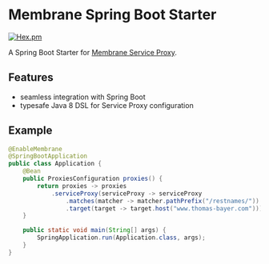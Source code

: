 # Membrane Spring Boot Starter

[![Hex.pm](https://img.shields.io/hexpm/l/plug.svg)](https://raw.githubusercontent.com/helpermethod/membrane-spring-boot-starter/master/LICENSE)

A Spring Boot Starter for [Membrane Service Proxy](https://github.com/membrane/service-proxy).

## Features

* seamless integration with Spring Boot
* typesafe Java 8 DSL for Service Proxy configuration

## Example

```java
@EnableMembrane
@SpringBootApplication
public class Application {
    @Bean
    public ProxiesConfiguration proxies() {
        return proxies -> proxies
            .serviceProxy(serviceProxy -> serviceProxy
                .matches(matcher -> matcher.pathPrefix("/restnames/"))
                .target(target -> target.host("www.thomas-bayer.com")));
    }

    public static void main(String[] args) {
        SpringApplication.run(Application.class, args);
    }
}
```
